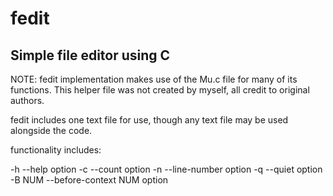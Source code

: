 # fedit
## Simple file editor using C
NOTE: fedit implementation makes use of the Mu.c file for many of its functions. This helper file was not created by myself, all credit to original authors.

fedit includes one text file for use, though any text file may be used alongside the code.

functionality includes:

-h --help option
-c --count option
-n --line-number option
-q --quiet option
-B NUM --before-context NUM option
